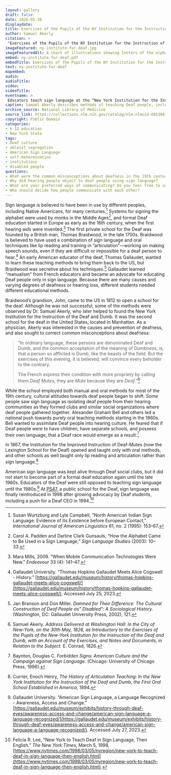 ```yaml
--- 
layout: gallery
draft: false
date: 1826-05-30
displaydate: 
title: Exercises of the Pupils of the NY Institution for the Instruction of the Deaf and Dumb
author: Samuel Akerly
citation: >
 "Exercises of the Pupils of the NY Institution for the Instruction of the Deaf and Dumb" in New York City Civil Rights History Project, Accessed: [Month Day, Year], https://nyccivilrightshistory.org/gallery/ny-institute-for-deaf.
imageFeatured: ny-institute-for-deaf.jpg
imageFeaturedAlt: A chart of illustrations showing letters of the alphabet through hand signs
embed: ny-institute-for-deaf.pdf
embedTitle: Exercises of the Pupils of the NY Institution for the Instruction of the Deaf and Dumb
text: ny-institute-for-deaf
mapembed: 
audio: 
audioTitle: 
video: 
videoTitle: 
eventname: >
 Educators teach sign language at the “New York Institution for the Instruction of the Deaf and Dumb"
caption: Samuel Akerly describes methods of teaching Deaf people, including the progression of communicating more complex ideas and words through sign language. A chart of illustrations demonstrates how to make letters of the alphabet through signs.
archive_source: National Library of Medicine
source_link: https://collections.nlm.nih.gov/catalog/nlm:nlmuid-60530610R-bk
copyright: Public Domain
categories:	
- k-12 education
- New York State
tags:
- Deaf culture
- ableist segregation
- American Sign Language
- self-determination
- institutions
- disabled people
questions: 
- What were the common misconceptions about deafness in the 19th century?
- Why did hearing people object to deaf people using sign language? 
- What are your preferred ways of communicating? Do you feel free to use them, or do you face restrictions in how you would like to communicate? 
- Who should decide how people communicate with each other?
--- 
```


Sign language is believed to have been in use by different peoples, including Native Americans, for many centuries.[^1] Systems for signing the alphabet were used by monks in the Middle Ages[^2], and formal Deaf education started in Europe as early as the 16th century, when the first hearing aids were invented.[^3] The first private school for the Deaf was founded by a British man, Thomas Braidwood, in the late 1700s. Braidwood is believed to have used a combination of sign language and oral techniques like lip reading and training in “articulation”—working on making speech sounds, even if they are difficult or impossible for a deaf person to hear.[^4] An early American educator of the deaf, Thomas Gallaudet, wanted to learn these teaching methods to bring them back to the US, but Braidwood was secretive about his techniques.[^5] Gallaudet learned “manualism” from French educators and became an advocate for educating Deaf people only in sign language. Because there are many causes and varying degrees of deafness or hearing loss, different students needed different educational methods.

Braidwood’s grandson, John, came to the US in 1812 to open a school for the deaf. Although he was not successful, some of the methods were observed by Dr. Samuel Akerly, who later helped to found the New York Institution for the Instruction of the Deaf and Dumb. It was the second school for the deaf in the United States, located in Manhattan. As a physician, Akerly was interested in the causes and prevention of deafness, and also sought to correct common misconceptions about deafness:

> “In ordinary language, these persons are denominated Deaf and Dumb, and the common acceptation of the meaning of Dumbness, is, that a person so afflicted is Dumb, like the beasts of the field. But the exercises of this evening, it is believed, will convince every beholder to the contrary.
>
> The French express their condition with more propriety by calling them *Deaf Mutes*, they are *Mute* because they are *Deaf*.”[^6]

While the school employed both manual and oral methods for most of the 19th century, cultural attitudes towards deaf people began to shift. Some people saw sign language as isolating deaf people from their hearing communities as they formed clubs and similar social organizations where deaf people gathered together. Alexander Graham Bell and others led a national push towards purely oral teaching methods starting in the 1860s. Bell wanted to assimilate Deaf people into hearing culture. He feared that if Deaf people were to have children, have separate schools, and possess their own language, that a Deaf race would emerge as a result.[^7]

In 1867, the Institution for the Improved Instruction of Deaf-Mutes (now the Lexington School for the Deaf) opened and taught only with oral methods, and other schools as well taught only lip reading and articulation rather than sign language.[^8]

American sign language was kept alive through Deaf social clubs, but it did not start to become part of a formal deaf education again until the late 1960s. Educators of the Deaf were still opposed to teaching sign language until the 1980s.[^9] At [PS47](/gallery/ps47), a public school for the Deaf, sign language was finally reintroduced in 1998 after growing advocacy by Deaf students, including a push for a Deaf CEO in 1994.[^10]

[^1]: Susan Wurtzburg and Lyle Campbell, “North American Indian Sign Language: Evidence of Its Existence before European Contact,” *International Journal of American Linguistics* 61, no. 2 (1995): 153–67.

[^2]: Carol A. Padden and Darline Clark Gunsauls, “How the Alphabet Came to Be Used in a Sign Language,” *Sign Language Studies* (2003): 10–33.

[^3]: Mara Mills, 2009. “When Mobile Communication Technologies Were New.” *Endeavour* 33 (4): 141–47.

[^4]: Gallaudet University. “Thomas Hopkins Gallaudet Meets Alice Cogswell - History.” [https://gallaudet.edu/museum/history/thomas-hopkins-gallaudet-meets-alice-cogswell/](https://gallaudet.edu/museum/history/thomas-hopkins-gallaudet-meets-alice-cogswell/). Accessed July 25, 2023.

[^5]: Jan Branson and Don Miller. *Damned for Their Difference: The Cultural Construction of Deaf People as" Disabled": A Sociological History.* (Washington, DC: Gallaudet University Press, 2002), 121.

[^6]: Samuel Akerly. *Address Delivered at Washington Hall: In the City of New-York, on the 30th May, 1826, as Introductory to the Exercises of the Pupils of the New-York Institution for the Instruction of the Deaf and Dumb, with an Account of the Exercises, and Notes and Documents, in Relation to the Subject.* E. Conrad, 1826.

[^7]: Baynton, Douglas C. *Forbidden Signs: American Culture and the Campaign against Sign Language.* (Chicago: University of Chicago Press, 1996).

[^8]: Currier, Enoch Henry, *The History of Articulation Teaching: In the New York Institution for the Instruction of the Deaf and Dumb, the First Oral School Established in America*, 1894.

[^9]: Gallaudet University. “American Sign Language, a Language Recognized - Awareness, Access and Change.” [https://gallaudet.edu/museum/exhibits/history-through-deaf-eyes/awareness-access-and-change/american-sign-language-a-language-recognized/](https://gallaudet.edu/museum/exhibits/history-through-deaf-eyes/awareness-access-and-change/american-sign-language-a-language-recognized/). Accessed July 27, 2023.

[^10]: Felicia R. Lee, “New York to Teach Deaf in Sign Language, Then English.” *The New York Times*, March 5, 1998, [https://www.nytimes.com/1998/03/05/nyregion/new-york-to-teach-deaf-in-sign-language-then-english.html](https://www.nytimes.com/1998/03/05/nyregion/new-york-to-teach-deaf-in-sign-language-then-english.html).
